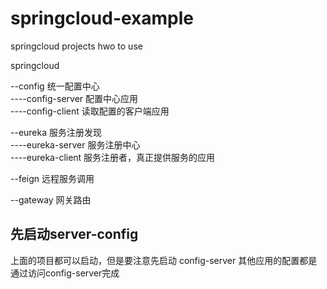 # springcloud-example
springcloud projects hwo to use


springcloud

--config 统一配置中心\
  ----config-server 配置中心应用\
  ----config-client 读取配置的客户端应用

--eureka 服务注册发现\
  ----eureka-server 服务注册中心\
  ----eureka-client 服务注册者，真正提供服务的应用

--feign 远程服务调用
  
--gateway 网关路由


## 先启动server-config
上面的项目都可以启动，但是要注意先启动 config-server 其他应用的配置都是通过访问config-server完成
